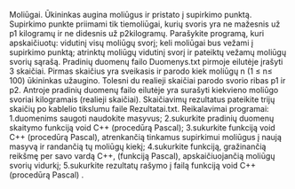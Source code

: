  Moliūgai.
Ūkininkas  augina  moliūgus  ir pristato  į  supirkimo  punktą.  Supirkimo  punkte priimami  tik
tiemoliūgai, kurių svoris yra ne mažesnis už p1 kilogramų ir  ne didesnis už p2kilogramų. Parašykite programą, kuri 
apskaičiuotų:
vidutinį visų moliūgų svorį;
keli moliūgai bus vežami į supirkimo punktą; 
atrinktų moliūgų vidutinį svorį ir pateiktų vežamų moliūgų svorių sąrašą.
Pradinių  duomenų  failo Duomenys.txt pirmoje  eilutėje  įrašyti  3  skaičiai.
Pirmas skaičius yra sveikasis ir parodo kiek moliūgų n (1 ≤ n≤ 100) ūkininkas užaugino. Tolesni du
realieji skaičiai parodo svorio  ribas p1 ir p2. 
Antroje  pradinių  duomenų  failo  eilutėje  yra  surašyti  kiekvieno moliūgo svoriai kilogramais (realieji skaičiai).
Skaičiavimų rezultatus pateikite trijų skaičių po kablelio tikslumu faile Rezultatai.txt.
Reikalavimai programai:
1.duomenims saugoti naudokite masyvus;
2.sukurkite pradinių duomenų skaitymo funkciją void C++ (procedūrą Pascal);
3.sukurkite  funkciją  void C++  (procedūrą  Pascal),  atrenkančią  tinkamus  supirkimui 
moliūgus į naują masyvą ir randančią tų moliūgų kiekį;
4.sukurkite  funkciją,  gražinančią  reikšmę  per  savo  vardą  C++, (funkciją  Pascal), 
apskaičiuojančią moliūgų svorių vidurkį;
5.sukurkite rezultatų rašymo į failą funkciją void C++ (procedūrą Pascal) .
